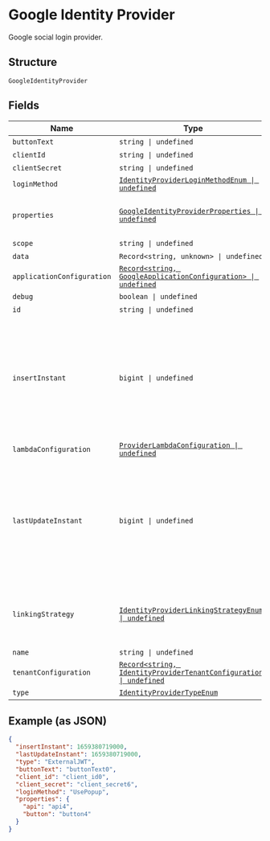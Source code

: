 
# Google Identity Provider

Google social login provider.

## Structure

`GoogleIdentityProvider`

## Fields

| Name | Type | Tags | Description |
|  --- | --- | --- | --- |
| `buttonText` | `string \| undefined` | Optional | - |
| `clientId` | `string \| undefined` | Optional | - |
| `clientSecret` | `string \| undefined` | Optional | - |
| `loginMethod` | [`IdentityProviderLoginMethodEnum \| undefined`](../../doc/models/identity-provider-login-method-enum.md) | Optional | - |
| `properties` | [`GoogleIdentityProviderProperties \| undefined`](../../doc/models/google-identity-provider-properties.md) | Optional | Google social login provider parameters. |
| `scope` | `string \| undefined` | Optional | - |
| `data` | `Record<string, unknown> \| undefined` | Optional | - |
| `applicationConfiguration` | [`Record<string, GoogleApplicationConfiguration> \| undefined`](../../doc/models/google-application-configuration.md) | Optional | - |
| `debug` | `boolean \| undefined` | Optional | - |
| `id` | `string \| undefined` | Optional | - |
| `insertInstant` | `bigint \| undefined` | Optional | The number of milliseconds since the unix epoch: January 1, 1970 00:00:00 UTC. This value is always in UTC. |
| `lambdaConfiguration` | [`ProviderLambdaConfiguration \| undefined`](../../doc/models/provider-lambda-configuration.md) | Optional | - |
| `lastUpdateInstant` | `bigint \| undefined` | Optional | The number of milliseconds since the unix epoch: January 1, 1970 00:00:00 UTC. This value is always in UTC. |
| `linkingStrategy` | [`IdentityProviderLinkingStrategyEnum \| undefined`](../../doc/models/identity-provider-linking-strategy-enum.md) | Optional | The IdP behavior when no user link has been made yet. |
| `name` | `string \| undefined` | Optional | - |
| `tenantConfiguration` | [`Record<string, IdentityProviderTenantConfiguration> \| undefined`](../../doc/models/identity-provider-tenant-configuration.md) | Optional | - |
| `type` | [`IdentityProviderTypeEnum`](../../doc/models/identity-provider-type-enum.md) | Required | - |

## Example (as JSON)

```json
{
  "insertInstant": 1659380719000,
  "lastUpdateInstant": 1659380719000,
  "type": "ExternalJWT",
  "buttonText": "buttonText0",
  "client_id": "client_id0",
  "client_secret": "client_secret6",
  "loginMethod": "UsePopup",
  "properties": {
    "api": "api4",
    "button": "button4"
  }
}
```

